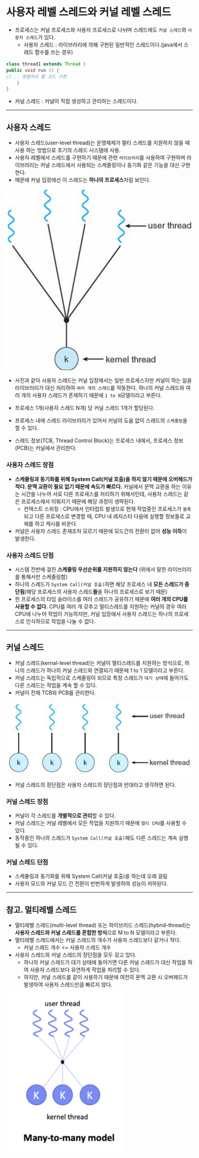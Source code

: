 #  사용자 레벨 스레드와 커널 레벨 스레드
* 프로세스는 커널 프로세스와 사용자 프로세스로 나뉘며 스레드에도 `커널 스레드`와 `사용자 스레드`가 있다.
	* 사용자 스레드 : 라이브러리에 의해 구현된 일반적인 스레드이다.(java에서 스레드 함수를 쓰는 경우)

```java  
class thread1 extends Thread {
public void run () {
// .. 병렬처리 할 코드 구현
	}
}
```		


* 커널 스레드 : 커널이 직접 생성하고 관리하는 스레드이다.
---
##  사용자 스레드
* 사용자 스레드(user-level thread)는 운영체제가 멀티 스레드를 지원하지 않을 때 사용 하는 방법으로 초기의 스레드 시스템에 사용.
* 사용자 레벨에서 스레드를 구현하기 때문에 관련 `라이브러리`를 사용하여 구현하며 라이브러리는 커널 스레드에서 사용되는 스케줄링이나 동기화 같은 기능을 대신 구현한다.
* 때문에 커널 입장에선 이 스레드는 **하나의 프로세스**처럼 보인다.

![1:N 사용자스레드](./images/userkernalthread1.png)
* 사진과 같이 사용자 스레드는 커널 입장에서는 일반 프로세스지만 커널이 하는 일을 라이브러리가 대신 처리하여 `여러 개의 스레드`를 작동한다. 하나의 커널 스레드와 여러 개의 사용자 스레드가 존재하기 때문에 `1 to N`모델이라고 부른다.

* 프로세스 1개(사용자 스레드 N개) 당 커널 스레드 1개가 할당된다.
* 프로세스 내에 스레드 라이브러리가 있어서 커널의 도움 없이 스레드의 `스케줄링`을 할 수 있다.
* 스레드 정보(TCB, Thread Control Block)는 프로세스 내에서, 프로세스 정보(PCB)는 커널에서 관리한다.

### 사용자 스레드 장점
* **스케줄링과 동기화를 위해 System Call(커널 호출)을 하지 않기 때문에 오버헤드가 적다. 문맥 교환이 필요 없기 때문에 속도가 빠르다.** 커널에서 문맥 교환을 하는 이유는 시간을 나누어 서로 다른 프로세스를 처리하기 위해서인데, 사용자 스레드는 같은 프로세스에서 이뤄지기 때문에 해당 과정이 생략된다.
	* 컨텍스트 스위칭 : CPU에서 인터럽트 발생으로 현재 작업중인 프로세스가 `블록`되고 다른 프로세스로 변경할 때, CPU 내 레지스터 다음에 실행할 정보들로 교체를 하고 캐시를 비운다.
* 커널은 사용자 스레드 존재조차 모르기 때문에 모드간의 전환이 없어 **성능 이득**이 발생한다. 

### 사용자 스레드 단점
* 시스템 전반에 걸친 **스케줄링 우선순위를 지원하지 않는다** (위에서 말한 라이브러리를 통해서만 스케줄링함)
* 하나의 스레드가 `System Call(커널 호출)`하면 해당 프로세스 내 **모든 스레드가 중단됨**(해당 프로세스의 사용자 스레드**들**을 하나의 프로세스로 보기 때문)
* 한 프로세스의 타임 슬라이스를 여러 스레드가 공유하기 때문에 **여러 개의 CPU를 사용할 수 없다.** CPU를 여러 개 갖추고 멀티스레드를 지원하는 커널의 경우 여러 CPU에 나누어 작업이 가능하지만, 커널 입장에서 사용자 스레드는 하나의 프로세스로 인식하므로 작업을 나눌 수 없다.

---

## 커널 스레드
* 커널 스레드(kernal-level thread)는 커널이 멀티스레드를 지원하는 방식으로, 하나의 스레드가 하나의 커널 스레드와 연결되기 때문에 1 to 1 모델이라고 부른다.
* 커널 스레드는 독립적으로 스케줄링이 되므로 특정 스레드가 `대기 상태`에 들어가도 다른 스레드는 작업을 계속 할 수 있다.
* 커널이 전체 TCB와 PCB를 관리한다.

![1:1 커널스레드](./images/userkernalthread2.jpeg)

* 커널 스레드의 장단점은 사용자 스레드의 장단점과 반대라고 생각하면 된다.

### 커널 스레드 장점
* 커널이 각 스레드를 **개별적으로 관리**할 수 있다.
* 커널 스레드는 커널 레벨에서 모든 작업을 지원하기 때문에 `멀티 CPU`를 사용할 수 있다.
* 동작중인 하나의 스레드가 `System Call(커널 호출)`해도 다른 스레드는 계속 실행될 수 있다.

### 커널 스레드 단점
* 스케쥴링과 동기화를 위해 System Call(커널 호출)을 하는데 오래 걸림
* 사용자 모드와 커널 모드 간 전환이 빈번하게 발생하여 성능이 저하된다.

---

## 참고. 멀티레벨 스레드
* 멀티레벨 스레드(multi-level thread) 또는 하이브리드 스레드(hybrid-thread)는 **사용자 스레드와 커널 스레드를 혼합한 방식**으로 M to N 모델이라고 부른다.
* 멀티레벨 스레드에서는 커널 스레드의 개수가 사용자 스레드보다 같거나 작다.
	* 커널 스레드 개수 <= 사용자 스레드 개수
* 사용자 스레드와 커널 스레드의 장단점을 모두 갖고 있다.
	* 하나의 커널 스레드가 대기 상태에 들어가면 다른 커널 스레드가 대신 작업을 하여 사용자 스레드보다 유연하게 작업을 처리할 수 있다.
	* 하지만, 커널 스레드를 같이 사용하기 때문에 여전히 문맥 교환 시 오버헤드가 발생하여 사용자 스레드만큼 빠르지 않다.
	
![M:N 멀티레벨스레드](./images/userkernalthread3.png)

